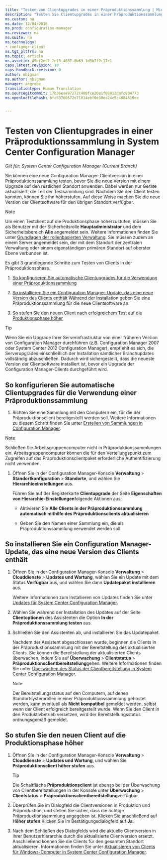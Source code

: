 ```yaml
---
title: "Testen von Clientupgrades in einer Präproduktionssammlung | Microsoft Docs"
description: "Testen Sie Clientupgrades in einer Präproduktionssammlung in System Center Configuration Manager."
ms.custom: na
ms.date: 12/04/2016
ms.prod: configuration-manager
ms.reviewer: na
ms.suite: na
ms.technology:
- configmgr-client
ms.tgt_pltfrm: na
ms.topic: article
ms.assetid: 49ef2ed2-2e15-4637-8b63-1d5b7f9c17e1
caps.latest.revision: 10
caps.handback.revision: 0
author: nbigman
ms.author: nbigman
manager: angrobe
translationtype: Human Translation
ms.sourcegitcommit: 17b36eae97272c408fce20e1f88812dafc984773
ms.openlocfilehash: bfc53760572e71814ebf0e38ea24c5c4684619ee


---
```

# <a name="how-to-test-client-upgrades-in-a-preproduction-collection-in-system-center-configuration-manager"></a>Testen von Clientupgrades in einer Präproduktionssammlung in System Center Configuration Manager

*Gilt für: System Center Configuration Manager (Current Branch)*

Sie können eine neue Configuration Manager-Clientversion in einer Präproduktionssammlung testen, bevor Sie die neue Version mit einem Upgrade auf den restlichen Standort anwenden.  Dabei werden nur Geräte aktualisiert, die Teil der Testsammlung sind. Nachdem Sie den Client testen konnten, können Sie ihn höherstufen. Auf diese Weise machen Sie die neue Version der Clientsoftware für den übrigen Standort verfügbar.

> [!NOTE]
> Um einen Testclient auf die Produktionsphase höherzustufen, müssen Sie als Benutzer mit der Sicherheitsrolle **Hauptadministrator** und dem Sicherheitsbereich **Alle** angemeldet sein. Weitere Informationen finden Sie unter [Grundlagen der rollenbasierten Verwaltung](/sccm/core/understand/fundamentals-of-role-based-administration). Sie müssen zudem an einem Server angemeldet sein, der mit dem Standort der zentralen Verwaltung oder einem eigenständigen primären Standort auf oberster Ebene verbunden ist.

 Es gibt 3 grundlegende Schritte zum Testen von Clients in der Präproduktionsphase.  

1.  [So konfigurieren Sie automatische Clientupgrades für die Verwendung einer Präproduktionssammlung](#BKMK_config)  

2.  [So installieren Sie ein Configuration Manager-Update, das eine neue Version des Clients enthält](#BKMK_install) Während der Installation geben Sie eine Präproduktionssammlung für die neue Clientsoftware an.  

3.  [So stufen Sie den neuen Client nach erfolgreichem Test auf die Produktionsphase höher](#BKMK_promote)  

> [!TIP]  
>  Wenn Sie ein Upgrade Ihrer Serverinfrastruktur von einer früheren Version von Configuration Manager durchführen \(z.B. Configuration Manager 2007 oder System Center 2012 Configuration Manager\), empfiehlt es sich, die Serverupgrades einschließlich der Installation sämtlicher Branchupdates vollständig abzuschließen. Dadurch wird sichergestellt, dass die neueste Version der Clientsoftware installiert ist, bevor ein Upgrade der Configuration Manager-Clients durchgeführt wird.  

##  <a name="a-namebkmkconfiga-to-configure-automatic-client-upgrades-to-use-a-preproduction-collection"></a><a name="BKMK_config"></a> So konfigurieren Sie automatische Clientupgrades für die Verwendung einer Präproduktionssammlung  

1. Richten Sie eine Sammlung mit den Computern ein, für die der Präproduktionsclient bereitgestellt werden soll. Weitere Informationen zu diesem Schritt finden Sie unter [Erstellen von Sammlungen in Configuration Manager](..\collections\create-collections.md).

> [!NOTE]
> Schließen Sie Arbeitsgruppencomputer nicht in Präproduktionssammlungen ein. Arbeitsgruppencomputer können die für den Verteilungspunkt zum Zugreifen auf das Präproduktionsclientpaket erforderliche Authentifizierung nicht verwenden.   

1.  Öffnen Sie in der Configuration Manager-Konsole **Verwaltung** > **Standortkonfiguration** > **Standorte**, und wählen Sie **Hierarchieeinstellungen** aus.  

     Führen Sie auf der Registerkarte **Clientupgrade** der Seite **Eigenschaften von Hierarchie-Einstellungen**folgende Aktionen aus:  

    -   Aktivieren Sie **Alle Clients in der Präproduktionssammlung automatisch mithilfe des Präproduktionsclients aktualisieren**  

    -   Geben Sie den Namen einer Sammlung ein, die als Präproduktionssammlung verwendet werden soll  


##  <a name="a-namebkmkinstalla-to-install-a-configuration-manager-update-that-includes-a-new-version-of-the-client"></a><a name="BKMK_install"></a> So installieren Sie ein Configuration Manager-Update, das eine neue Version des Clients enthält  

1.  Öffnen Sie in der Configuration Manager-Konsole **Verwaltung** > **Clouddienste** > **Updates und Wartung**, wählen Sie ein Update mit dem Status **Verfügbar** aus, und wählen Sie dann **Updatepaket installieren** aus.  

     Weitere Informationen zum Installieren von Updates finden Sie unter [Updates für System Center Configuration Manager](../../../../core/servers/manage/updates.md).  

2.  Wählen Sie während der Installation des Updates auf der Seite **Clientoptionen** des Assistenten die Option **In der Präproduktionssammlung testen** aus.  

3.  Schließen Sie den Assistenten ab, und installieren Sie das Updatepaket.  

     Nachdem der Assistent abgeschlossen wurde, beginnen die Clients in der Präproduktionssammlung mit der Bereitstellung des aktualisierten Clients. Sie können die Bereitstellung der aktualisierten Clients überwachen, indem Sie auf **Überwachung** > **Clientstatus** > **Präproduktionsclientbereitstellung**gehen. Weitere Informationen finden Sie unter [Überwachen des Status der Clientbereitstellung in System Center Configuration Manager](../../../../core/clients/deploy/monitor-client-deployment-status.md).

    > [!NOTE]
    > Der Bereitstellungsstatus auf den Computern, auf denen Standortsystemrollen in einer Präproduktionssammlung gehostet werden, kann eventuell als **Nicht kompatibel** gemeldet werden, selbst wenn der Client erfolgreich bereitgestellt wurde. Wenn Sie den Client in den Produktivbetrieb versetzen, wird der Bereitstellungsstatus ordnungsgemäß gemeldet.

##  <a name="a-namebkmkpromotea-to-promote-the-new-client-to-production"></a><a name="BKMK_promote"></a> So stufen Sie den neuen Client auf die Produktionsphase höher  

1.  Öffnen Sie in der Configuration Manager-Konsole **Verwaltung** > **Clouddienste** > **Updates und Wartung**, und wählen Sie **Präproduktionsclient höher stufen** aus.

    > [!TIP]
    > Die Schaltfläche **Präproduktionsclient** ist ebenso bei der Überwachung von Clientbereitstellungen in der Konsole unter **Überwachung** > **Clientstatus** > **Präproduktionsclientbereitstellung**verfügbar.

2.  Überprüfen Sie im Dialogfeld die Clientversionen in Produktion und Präproduktion, und stellen Sie sicher, dass die richtige Präproduktionssammlung angegeben ist. Klicken Sie anschließend auf **Höher stufen** Klicken Sie im Bestätigungsdialogfeld auf **Ja**.  

3.  Nach dem Schließen des Dialogfelds wird die aktuelle Clientversion in Ihrer Benutzerhierarchie durch die aktualisierte Clientversion ersetzt. Anschließend können Sie die Clients für den gesamten Standort aktualisieren. Informationen finden Sie unter [Aktualisieren von Clients für Windows-Computer in System Center Configuration Manager](../../../../core/clients/manage/upgrade/upgrade-clients-for-windows-computers.md).  



<!--HONumber=Dec16_HO3-->



